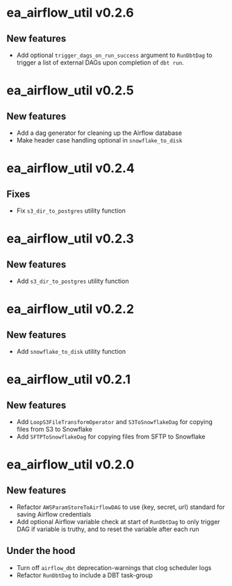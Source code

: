 # ea_airflow_util v0.2.6
## New features
- Add optional `trigger_dags_on_run_success` argument to `RunDbtDag` to trigger a list of external DAGs upon completion of `dbt run`.

# ea_airflow_util v0.2.5
## New features
- Add a dag generator for cleaning up the Airflow database
- Make header case handling optional in `snowflake_to_disk`

# ea_airflow_util v0.2.4
## Fixes
- Fix `s3_dir_to_postgres` utility function

# ea_airflow_util v0.2.3
## New features
- Add `s3_dir_to_postgres` utility function

# ea_airflow_util v0.2.2
## New features
- Add `snowflake_to_disk` utility function

# ea_airflow_util v0.2.1
## New features
- Add `LoopS3FileTransformOperator` and `S3ToSnowflakeDag` for copying files from S3 to Snowflake
- Add `SFTPToSnowflakeDag` for copying files from SFTP to Snowflake

# ea_airflow_util v0.2.0
## New features
- Refactor `AWSParamStoreToAirflowDAG` to use (key, secret, url) standard for saving Airflow credentials
- Add optional Airflow variable check at start of `RunDbtDag` to only trigger DAG if variable is truthy, and to reset the variable after each run

## Under the hood
- Turn off `airflow_dbt` deprecation-warnings that clog scheduler logs
- Refactor `RunDbtDag` to include a DBT task-group
